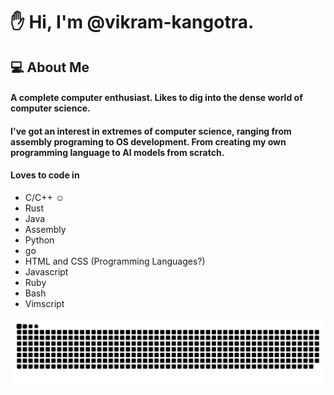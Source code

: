 # :hand: Hi, I'm @vikram-kangotra.
## :computer: About Me
#### A complete computer enthusiast. Likes to dig into the dense world of computer science.
#### I've got an interest in extremes of computer science, ranging from assembly programing to OS development. From creating my own programming language to AI models from scratch.
#### Loves to code in
- C/C++ :relaxed:
- Rust
- Java
- Assembly
- Python
- go
- HTML and CSS (Programming Languages?)
- Javascript
- Ruby
- Bash
- Vimscript

![snake svg](https://github.com/vikram-kangotra/vikram-kangotra/blob/output/github-contribution-grid-snake.svg)
